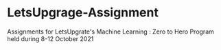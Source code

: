 # LetsUpgrage-Assignment
Assignments for LetsUpgrate's Machine Learning : Zero to Hero Program held during 8-12 October 2021
